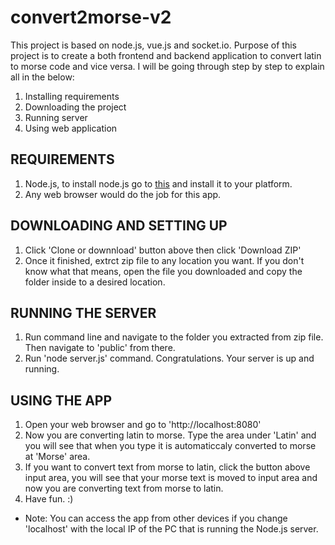 # convert2morse-v2
This project is based on node.js, vue.js and socket.io.
Purpose of this project is to create a both frontend and backend application to convert latin to morse code and vice versa.
I will be going through step by step to explain all in the below:
1. Installing requirements
2. Downloading the project
3. Running server
4. Using web application

## REQUIREMENTS ##
1. Node.js, to install node.js go to [this](https://nodejs.org/en/download/) and install it to your platform.
2. Any web browser would do the job for this app.

## DOWNLOADING AND SETTING UP ##
1. Click 'Clone or downnload' button above then click 'Download ZIP'
2. Once it finished, extrct zip file to any location you want. If you don't know what that means, open the file you downloaded and copy the folder inside to a desired location.

## RUNNING THE SERVER ##
1. Run command line and navigate to the folder you extracted from zip file. Then navigate to 'public' from there.
2. Run 'node server.js' command.
Congratulations. Your server is up and running. 

## USING THE APP ##
1. Open your web browser and go to 'http://localhost:8080'
2. Now you are converting latin to morse. Type the area under 'Latin' and you will see that when you type it is automaticcaly converted to morse at 'Morse' area.
3. If you want to convert text from morse to latin, click the button above input area, you will see that your morse text is moved to input area and now you are converting text from morse to latin. 
4. Have fun. :)
- Note: You can access the app from other devices if you change 'localhost' with the local IP of the PC that is running the Node.js server.